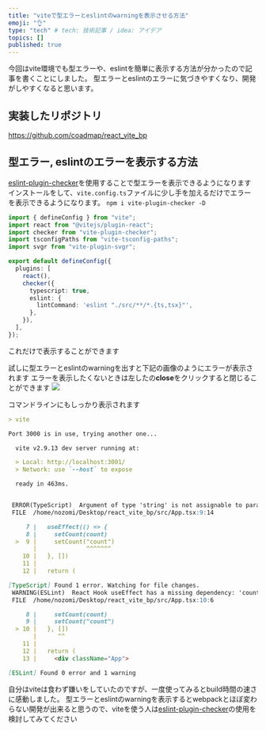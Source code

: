 ```yaml
---
title: "viteで型エラーとeslintのwarningを表示させる方法"
emoji: "👌"
type: "tech" # tech: 技術記事 / idea: アイデア
topics: []
published: true
---
```

今回はvite環境でも型エラーや、eslintを簡単に表示する方法が分かったので記事を書くことにしました。
型エラーとeslintのエラーに気づきやすくなり、開発がしやすくなると思います。

## 実装したリポジトリ
https://github.com/coadmap/react_vite_bp

## 型エラー, eslintのエラーを表示する方法
[eslint-plugin-checker](https://github.com/fi3ework/vite-plugin-checker)を使用することで型エラーを表示できるようになります
インストールをして、`vite.config.ts`ファイルに少し手を加えるだけでエラーを表示できるようになります。
`npm i vite-plugin-checker -D`

```typescript:vite.config.ts
import { defineConfig } from "vite";
import react from "@vitejs/plugin-react";
import checker from "vite-plugin-checker";
import tsconfigPaths from "vite-tsconfig-paths";
import svgr from "vite-plugin-svgr";

export default defineConfig({
  plugins: [
    react(),
    checker({
      typescript: true,
      eslint: {
        lintCommand: 'eslint "./src/**/*.{ts,tsx}"',
      },
    }),
  ],
});
```
これだけで表示することができます

試しに型エラーとeslintのwarningを出すと下記の画像のようにエラーが表示されます
エラーを表示したくないときは左したの**close**をクリックすると閉じることができます
![](https://storage.googleapis.com/zenn-user-upload/fea36ef0f485-20220707.png)

コマンドラインにもしっかり表示されます
```markdown
> vite

Port 3000 is in use, trying another one...

  vite v2.9.13 dev server running at:

  > Local: http://localhost:3001/
  > Network: use `--host` to expose

  ready in 463ms.


 ERROR(TypeScript)  Argument of type 'string' is not assignable to parameter of type 'SetStateAction<number>'.
 FILE  /home/nozomi/Desktop/react_vite_bp/src/App.tsx:9:14

     7 |   useEffect(() => {
     8 |     setCount(count)
  >  9 |     setCount("count")
       |              ^^^^^^^
    10 |   }, [])
    11 |
    12 |   return (

[TypeScript] Found 1 error. Watching for file changes.
 WARNING(ESLint)  React Hook useEffect has a missing dependency: 'count'. Either include it or remove the dependency array. You can also do a functional update 'setCount(c => ...)' if you only need 'count' in the 'setCount' call. (react-hooks/exhaustive-deps)
 FILE  /home/nozomi/Desktop/react_vite_bp/src/App.tsx:10:6

     8 |     setCount(count)
     9 |     setCount("count")
  > 10 |   }, [])
       |      ^^
    11 |
    12 |   return (
    13 |     <div className="App">

[ESLint] Found 0 error and 1 warning
```

自分はviteは食わず嫌いをしていたのですが、一度使ってみるとbuild時間の速さに感動しました。
型エラーとeslintのwarningを表示するとwebpackとほぼ変わらない開発が出来ると思うので、viteを使う人は[eslint-plugin-checker](https://github.com/fi3ework/vite-plugin-checker)の使用を検討してみてください
